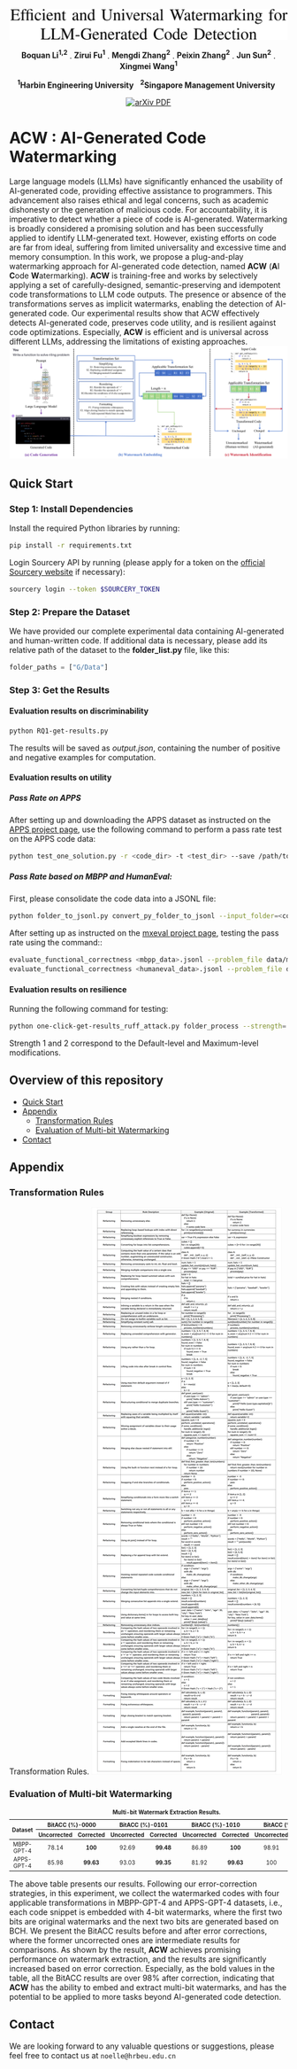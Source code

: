 <p align="center">
     <a href="https://arxiv.org/abs/2402.07518">
<img width="765" alt="image" src="assets/title.png">
     </a>
   <p align="center">
    <a><strong>Boquan Li<sup>1,2</sup></strong></a>
    .
    <a><strong>Zirui Fu<sup>1</sup></strong></a>
    .
    <a><strong>Mengdi Zhang<sup>2</sup></strong></a>
    .
    <a><strong>Peixin Zhang<sup>2</sup></strong></a>
    .
    <a><strong>Jun Sun<sup>2</sup></strong></a>
    .
    <a><strong>Xingmei Wang<sup>1</sup></strong></a>
   
    
<p align="center">
    <strong><sup>1</sup>Harbin Engineering University</strong> &nbsp;
    <strong><sup>2</sup>Singapore Management University</strong> &nbsp;
<p align="center">
    <a href='https://arxiv.org/abs/2402.07518'>
      <img src='https://img.shields.io/badge/arXiv-PDF-green?style=flat&logo=arXiv&logoColor=green' alt='arXiv PDF'>
         </a>
  

# ACW : AI-Generated Code Watermarking  <a id="acw"></a>
Large language models (LLMs) have significantly enhanced the usability of AI-generated code, providing effective assistance to programmers.
This advancement also raises ethical and legal concerns, such as academic dishonesty or the generation of malicious code.
For accountability, it is imperative to detect whether a piece of code is AI-generated.
Watermarking is broadly considered a promising solution and has been successfully applied to identify LLM-generated text. 
However, existing efforts on code are far from ideal, suffering from limited universality and excessive time and memory consumption.
In this work, we propose a plug-and-play watermarking approach for AI-generated code detection, named **ACW** (**A**I **C**ode **W**atermarking).
**ACW** is training-free and works by selectively applying a set of carefully-designed, semantic-preserving and idempotent code transformations to LLM code outputs.
The presence or absence of the transformations serves as implicit watermarks, enabling the detection of AI-generated code.
Our experimental results show that ACW effectively detects AI-generated code, preserves code utility, and is resilient against code optimizations.
Especially, **ACW** is efficient and is universal across different LLMs, addressing the limitations of existing approaches.
<img src="assets/Overview.png">

</p>

## Quick Start

### Step 1: Install Dependencies

Install the required Python libraries by running:

```bash
pip install -r requirements.txt
```

Login Sourcery API by running (please apply for a token on the [official Sourcery website](https://docs.sourcery.ai/Coding-Assistant/Guides/Getting-Started/CI/) if necessary):

```bash
sourcery login --token $SOURCERY_TOKEN
```

### Step 2: Prepare the Dataset

We have provided our complete experimental data containing AI-generated and human-written code.
If additional data is necessary, please add its relative path of the dataset to the  **folder_list.py** file, like this:

```python
folder_paths = ["G/Data"]
```

### Step 3: Get the Results

#### Evaluation results on discriminability

```bash
python RQ1-get-results.py
```

The results will be saved as _output.json_, containing the number of positive and negative examples for computation.

#### Evaluation results on utility

##### Pass Rate on APPS

After setting up and downloading the APPS dataset as instructed on the [APPS project page](https://github.com/hendrycks/apps), 
use the following command to perform a pass rate test on the APPS code data:

```bash
python test_one_solution.py -r <code_dir> -t <test_dir> --save /path/to/save_dir --print_results
```

##### Pass Rate based on MBPP and HumanEval:

First, please consolidate the code data into a JSONL file:

```bash
python folder_to_jsonl.py convert_py_folder_to_jsonl --input_folder=<code_dir>
```

After setting up as instructed on the [mxeval project page](https://github.com/amazon-science/mxeval), 
testing the pass rate using the command::

```bash
evaluate_functional_correctness <mbpp_data>.jsonl --problem_file data/mbxp/mbpp_release_v1.jsonl
evaluate_functional_correctness <humaneval_data>.jsonl --problem_file data/multilingual_humaneval/HumanEval.jsonl
```

#### Evaluation results on resilience

Running the following command for testing:

```bash
python one-click-get-results_ruff_attack.py folder_process --strength= <1 or 2>
```

Strength 1 and 2 correspond to the Default-level and Maximum-level modifications.

## Overview of this repository

- [Quick Start](#quick-start)
- [Appendix](#appendix)
    - [Transformation Rules](#transformation-rules-of-acw)
    - [Evaluation of Multi-bit Watermarking](#evaluation-results-of-multi-bit-watermarking)
- [Contact](#contact)

## Appendix

### Transformation Rules

Transformation Rules.
<img src="assets/rules.png">

### Evaluation of Multi-bit Watermarking

<table style="font-size: 10px; text-align: center;">
 <caption style="font-size: 10px; text-align: center;"><b>Multi-bit Watermark Extraction Results.</b></caption>
 <thead>
   <tr>
     <th rowspan="2" style="text-align: center;">Dataset</th>
     <th colspan="2" style="text-align: center;">BitACC (%)-0000</th>
     <th colspan="2" style="text-align: center;">BitACC (%)-0101</th>
     <th colspan="2" style="text-align: center;">BitACC (%)-1010</th>
     <th colspan="2" style="text-align: center;">BitACC (%)-1111</th>
   </tr>
   <tr>
     <th style="text-align: center;">Uncorrected</th>
     <th style="text-align: center;">Corrected</th>
     <th style="text-align: center;">Uncorrected</th>
     <th style="text-align: center;">Corrected</th>
     <th style="text-align: center;">Uncorrected</th>
     <th style="text-align: center;">Corrected</th>
     <th style="text-align: center;">Uncorrected</th>
     <th style="text-align: center;">Corrected</th>
   </tr>
 </thead>
 <tbody>
   <tr>
     <td style="text-align: center;">MBPP-GPT-4</td>
     <td style="text-align: center;">78.14</td>
     <td style="text-align: center;"><b>100</b></td>
     <td style="text-align: center;">92.69</td>
     <td style="text-align: center;"><b>99.48</b></td>
     <td style="text-align: center;">86.89</td>
     <td style="text-align: center;"><b>100</b></td>
     <td style="text-align: center;">98.91</td>
     <td style="text-align: center;"><b>98.91</b></td>
   </tr>
   <tr>
     <td style="text-align: center;">APPS-GPT-4</td>
     <td style="text-align: center;">85.98</td>
     <td style="text-align: center;"><b>99.63</b></td>
     <td style="text-align: center;">93.03</td>
     <td style="text-align: center;"><b>99.35</b></td>
     <td style="text-align: center;">81.92</td>
     <td style="text-align: center;"><b>99.63</b></td>
     <td style="text-align: center;">100</td>
     <td style="text-align: center;"><b>100</b></td>
   </tr>
 </tbody>
</table>




The above table presents our results.
Following our error-correction strategies, in this experiment, we collect the watermarked codes with four applicable transformations in MBPP-GPT-4 and APPS-GPT-4 datasets, i.e., each code snippet is embedded with 4-bit watermarks, where the first two bits are original watermarks and the next two bits are generated based on BCH.
We present the BitACC results before and after error corrections, where the former uncorrected ones are intermediate results for comparisons.
As shown by the result, **ACW** achieves promising performance on watermark extraction, and the results are significantly increased based on error correction.
Especially, as the bold values in the table, all the BitACC results are over 98\% after correction, indicating that **ACW** has the ability to embed and extract multi-bit watermarks, and has the potential to be applied to more tasks beyond AI-generated code detection. 

## Contact
We are looking forward to any valuable questions or suggestions, please feel free to contact us at ```noelle@hrbeu.edu.cn```
